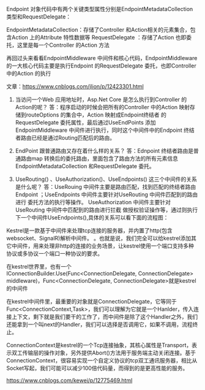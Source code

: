 Endpoint 对象代码中有两个关键类型属性分别是EndpointMetadataCollection 类型和RequestDelegate：

EndpointMetadataCollection：存储了Controller 和Action相关的元素集合，包含Action 上的Attribute 特性数据等
RequestDelegate ：存储了Action 也即委托，这里是每一个Controller 的Action 方法


再回过头来看看EndpointMiddleware 中间件和核心代码，EndpointMiddleware 的一大核心代码主要是执行Endpoint 的RequestDelegate 委托，也即Controller 中的Action 的执行

文章：https://www.cnblogs.com/jlion/p/12423301.html


1. 当访问一个Web 应用地址时，Asp.Net Core 是怎么执行到Controller 的Action的呢？
答：程序启动的时候会把所有的Controller 中的Action 映射存储到routeOptions 的集合中，Action 映射成Endpoint终结者 的RequestDelegate 委托属性，最后通过UseEndPoints 添加EndpointMiddleware 中间件进行执行，同时这个中间件中的Endpoint 终结者路由已经是通过Routing匹配后的路由。

2. EndPoint 跟普通路由又存在着什么样的关系？
答：Ednpoint 终结者路由是普通路由map 转换后的委托路由，里面包含了路由方法的所有元素信息EndpointMetadataCollection 和RequestDelegate 委托。

3. UseRouting() 、UseAuthorization()、UseEndpoints() 这三个中间件的关系是什么呢？
答：UseRouing 中间件主要是路由匹配，找到匹配的终结者路由Endpoint ；UseEndpoints 中间件主要针对UseRouting 中间件匹配到的路由进行 委托方法的执行等操作。
UseAuthorization 中间件主要针对 UseRouting 中间件中匹配到的路由进行拦截 做授权验证操作等，通过则执行下一个中间件UseEndpoints(),具体的关系可以看下面的流程图：


Kestrel是一款基于中间件来处理tcp连接的服务器，并内置了http(包含websocket、SignalR)解析中间件。
。也就是说，我们完全可以给kestrel添加其它中间件，用来处理非http的连接的业务场景，让kestrel使用一个端口支持多种协议或多协议一个端口一种协议的要求。


在kestrel世界里，也有一个IConnectionBuilder.Use(Func<ConnectionDelegate, ConnectionDelegate> middleware)，Func<ConnectionDelegate, ConnectionDelegate>就是kestrel的中间件

在kestrel中间件里，最重要的对象就是ConnectionDelegate，它等同于Func<ConnectionContext,Task>，我们可以理解为它就是一个Hanlder，传入连接上下文，剩下就是我们要干的工作了，而中间件是除了这个Handler之外，我们还能拿到一个叫next的Handler，我们可以选择是否调用它，如果不调用，流程终止。

ConnectionContext是kestrel的一个Tcp连接抽象，其核心属性是Transport，表示双工传输层的操作对象，另外提供Abort()方法用于服务端主动关闭连接。基于ConnectionContext，很容易实现一个自定义协议的tcp双工通讯服务器，相比从Socket写起，我们可能可以减少100倍代码量，而得到的是更高性能的服务。


https://www.cnblogs.com/kewei/p/12775469.html